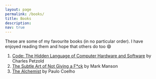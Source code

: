 ```yaml
---
layout: page
permalink: /books/
title: Books
description:  
nav: true
---
```

These are some of my favourite books (in no particular order). I have enjoyed reading them and hope that others do too :smile:

1. [Code: The Hidden Language of Computer Hardware and Software](https://en.wikipedia.org/wiki/Code:_The_Hidden_Language_of_Computer_Hardware_and_Software) by Charles Petzold 
2. [The Subtle Art of Not Giving a F\*ck](https://en.wikipedia.org/wiki/The_Subtle_Art_of_Not_Giving_a_Fuck) by Mark Manson
3. [The Alchemist](https://en.wikipedia.org/wiki/The_Alchemist_(novel)) by Paulo Coelho